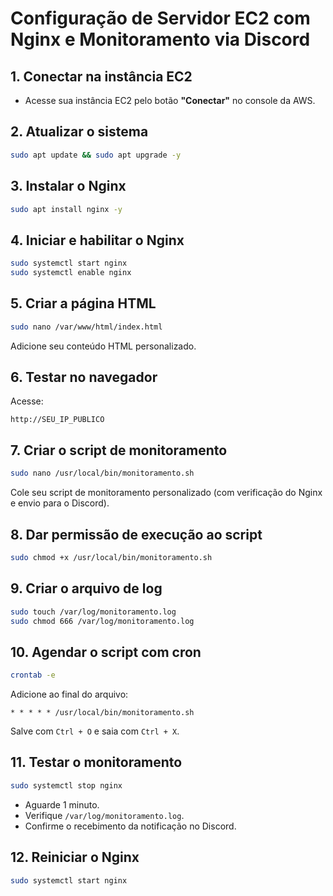 # Configuração de Servidor EC2 com Nginx e Monitoramento via Discord

## 1. Conectar na instância EC2
- Acesse sua instância EC2 pelo botão **"Conectar"** no console da AWS.

## 2. Atualizar o sistema
```bash
sudo apt update && sudo apt upgrade -y
```

## 3. Instalar o Nginx
```bash
sudo apt install nginx -y
```

## 4. Iniciar e habilitar o Nginx
```bash
sudo systemctl start nginx
sudo systemctl enable nginx
```

## 5. Criar a página HTML
```bash
sudo nano /var/www/html/index.html
```
Adicione seu conteúdo HTML personalizado.

## 6. Testar no navegador
Acesse:
```
http://SEU_IP_PUBLICO
```

## 7. Criar o script de monitoramento
```bash
sudo nano /usr/local/bin/monitoramento.sh
```
Cole seu script de monitoramento personalizado (com verificação do Nginx e envio para o Discord).

## 8. Dar permissão de execução ao script
```bash
sudo chmod +x /usr/local/bin/monitoramento.sh
```

## 9. Criar o arquivo de log
```bash
sudo touch /var/log/monitoramento.log
sudo chmod 666 /var/log/monitoramento.log
```

## 10. Agendar o script com cron
```bash
crontab -e
```
Adicione ao final do arquivo:
```
* * * * * /usr/local/bin/monitoramento.sh
```
Salve com `Ctrl + O` e saia com `Ctrl + X`.

## 11. Testar o monitoramento
```bash
sudo systemctl stop nginx
```
- Aguarde 1 minuto.
- Verifique `/var/log/monitoramento.log`.
- Confirme o recebimento da notificação no Discord.

## 12. Reiniciar o Nginx
```bash
sudo systemctl start nginx
```

